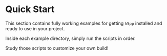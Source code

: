 # Quick Start 

This section contains fully working examples for getting `h5pp` installed and ready to use in your project.

Inside each example directory, simply run the scripts in order. 

Study those scripts to customize your own build!
